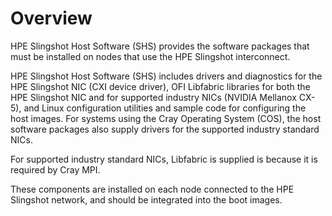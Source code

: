 
# Overview

HPE Slingshot Host Software (SHS) provides the software packages that must be installed on nodes that use the HPE Slingshot interconnect.

HPE Slingshot Host Software (SHS) includes drivers and diagnostics for the HPE Slingshot NIC (CXI device driver), OFI Libfabric libraries for both the HPE Slingshot NIC and for supported industry NICs
(NVIDIA Mellanox CX-5), and Linux configuration utilities and sample code for configuring the host images.
For systems using the Cray Operating System (COS), the host software packages also supply drivers for the supported industry standard NICs.

For supported industry standard NICs, Libfabric is supplied is because it is required by Cray MPI.

These components are installed on each node connected to the HPE Slingshot network, and should be integrated into the boot images.
